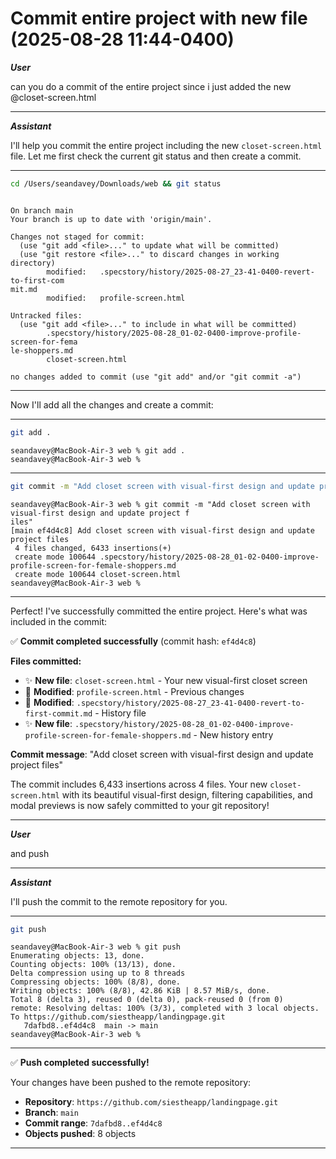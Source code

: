 <!-- Generated by SpecStory -->

# Commit entire project with new file (2025-08-28 11:44-0400)

_**User**_

can you do a commit of the entire project since i just added the new @closet-screen.html 

---

_**Assistant**_

I'll help you commit the entire project including the new `closet-screen.html` file. Let me first check the current git status and then create a commit.

---

```bash
cd /Users/seandavey/Downloads/web && git status
```

```

On branch main
Your branch is up to date with 'origin/main'.

Changes not staged for commit:
  (use "git add <file>..." to update what will be committed)
  (use "git restore <file>..." to discard changes in working directory)
        modified:   .specstory/history/2025-08-27_23-41-0400-revert-to-first-com
mit.md
        modified:   profile-screen.html

Untracked files:
  (use "git add <file>..." to include in what will be committed)
        .specstory/history/2025-08-28_01-02-0400-improve-profile-screen-for-fema
le-shoppers.md
        closet-screen.html

no changes added to commit (use "git add" and/or "git commit -a")
```

---

Now I'll add all the changes and create a commit:

---

```bash
git add .
```

```
seandavey@MacBook-Air-3 web % git add .
seandavey@MacBook-Air-3 web %
```

---

```bash
git commit -m "Add closet screen with visual-first design and update project files"
```

```
seandavey@MacBook-Air-3 web % git commit -m "Add closet screen with visual-first design and update project f
iles"
[main ef4d4c8] Add closet screen with visual-first design and update project files
 4 files changed, 6433 insertions(+)
 create mode 100644 .specstory/history/2025-08-28_01-02-0400-improve-profile-screen-for-female-shoppers.md
 create mode 100644 closet-screen.html
seandavey@MacBook-Air-3 web %
```

---

Perfect! I've successfully committed the entire project. Here's what was included in the commit:

✅ **Commit completed successfully** (commit hash: `ef4d4c8`)

**Files committed:**
- ✨ **New file**: `closet-screen.html` - Your new visual-first closet screen
- 📝 **Modified**: `profile-screen.html` - Previous changes
- 📝 **Modified**: `.specstory/history/2025-08-27_23-41-0400-revert-to-first-commit.md` - History file
- ✨ **New file**: `.specstory/history/2025-08-28_01-02-0400-improve-profile-screen-for-female-shoppers.md` - New history entry

**Commit message**: "Add closet screen with visual-first design and update project files"

The commit includes 6,433 insertions across 4 files. Your new `closet-screen.html` with its beautiful visual-first design, filtering capabilities, and modal previews is now safely committed to your git repository!

---

_**User**_

and push

---

_**Assistant**_

I'll push the commit to the remote repository for you.

---

```bash
git push
```

```
seandavey@MacBook-Air-3 web % git push
Enumerating objects: 13, done.
Counting objects: 100% (13/13), done.
Delta compression using up to 8 threads
Compressing objects: 100% (8/8), done.
Writing objects: 100% (8/8), 42.86 KiB | 8.57 MiB/s, done.
Total 8 (delta 3), reused 0 (delta 0), pack-reused 0 (from 0)
remote: Resolving deltas: 100% (3/3), completed with 3 local objects.
To https://github.com/siestheapp/landingpage.git
   7dafbd8..ef4d4c8  main -> main
seandavey@MacBook-Air-3 web %
```

---

✅ **Push completed successfully!**

Your changes have been pushed to the remote repository:
- **Repository**: `https://github.com/siestheapp/landingpage.git`
- **Branch**: `main`
- **Commit range**: `7dafbd8..ef4d4c8`
- **Objects pushed**: 8 objects

---

